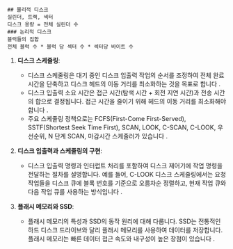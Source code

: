 
```

## 물리적 디스크
실린더, 트랙, 섹터
디스크 용량 = 전체 실린더 수
### 논리적 디스크
블럭들의 집합
전체 블럭 수 * 블럭 당 섹터 수 * 섹터당 바이트 수
```

1. **디스크 스케줄링**:
    
    - 디스크 스케줄링은 대기 중인 디스크 입출력 작업의 순서를 조정하여 전체 완료 시간을 단축하고 디스크 헤드의 이동 거리를 최소화하는 것을 목표로 합니다 .
    - 디스크 입출력 소요 시간은 접근 시간(탐색 시간 + 회전 지연 시간)과 전송 시간의 합으로 결정됩니다. 접근 시간을 줄이기 위해 헤드의 이동 거리를 최소화해야 합니다 .
    - 주요 스케줄링 정책으로는 FCFS(First-Come First-Served), SSTF(Shortest Seek Time First), SCAN, LOOK, C-SCAN, C-LOOK, 우선순위, N 단계 SCAN, 마감시간 스케줄러가 있습니다 .
2. **디스크 입출력과 스케줄링의 구현**:
    
    - 디스크 입출력 명령과 인터럽트 처리를 포함하여 디스크 제어기에 작업 명령을 전달하는 절차를 설명합니다. 예를 들어, C-LOOK 디스크 스케줄링에서는 요청 작업들을 디스크 큐에 블록 번호를 기준으로 오름차순 정렬하고, 현재 작업 큐와 다음 작업 큐를 사용하는 방식입니다 .
3. **플래시 메모리와 SSD**:
    
    - 플래시 메모리의 특성과 SSD의 동작 원리에 대해 다룹니다. SSD는 전통적인 하드 디스크 드라이브와 달리 플래시 메모리를 사용하여 데이터를 저장합니다. 플래시 메모리는 빠른 데이터 접근 속도와 내구성이 높은 장점이 있습니다 .
